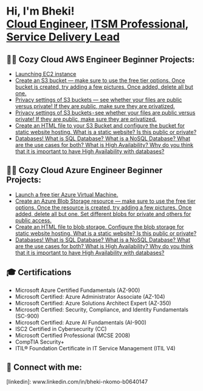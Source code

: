 <h1>Hi, I'm Bheki! <br/><a href="https://github.com/bhekie2k">Cloud Engineer</a>, <a href="[www.linkedin.com/in/bheki-nkomo-b0640147](https://www.linkedin.com/in/bheki-nkomo-b0640147/?lipi=urn%3Ali%3Apage%3Ad_flagship3_resumebuilder%3BgB7eNAsmRJmTkJvuKlUj%2FA%3D%3D)/">ITSM Professional</a>, <a href="www.linkedin.com/in/bheki-nkomo-b0640147/">Service Delivery Lead</a>
<h2>👨‍💻 Cozy Cloud AWS Engineer Beginner Projects:</h2>

 - [Launching EC2 instance](https://medium.com/@bhekie2k/launch-an-ec2-instance-in-the-free-tier-65d1480f320f)
 - [Create an S3 bucket — make sure to use the free tier options. Once bucket is created, try adding a few pictures. Once added, delete all but one.](https://medium.com/@bhekie2k/create-an-s3-bucket-make-sure-to-use-the-free-tier-options-07de399deab8)
 - [Privacy settings of S3 buckets — see whether your files are public versus private! If they are public, make sure they are privatized.](https://medium.com/@bhekie2k/privacy-settings-of-s3-buckets-see-whether-your-files-are-public-versus-private-9f8bc5976cf8)
 - [Privacy settings of S3 buckets - see whether your files are public versus private! If they are public, make sure they are privatized.](https://medium.com/@bhekie2k/privacy-settings-of-s3-buckets-see-whether-your-files-are-public-versus-private-3af3bf2338d9)
 - [Create an HTML file to your S3 Bucket and configure the bucket for static website hosting. What is a static website? Is this public or private?](https://medium.com/@bhekie2k/create-an-html-file-to-your-s3-bucket-and-configure-the-bucket-for-static-website-hosting-eb55c91cd6ab)
 - [Databases! What is SQL Database? What is a NoSQL Database? What are the use cases for both? What is High Availability? Why do you think that it is important to have High Availability with databases?](https://medium.com/@bhekie2k/databases-0c38d1aa75fc)

<h2>👨‍💻 Cozy Cloud Azure Engineer Beginner Projects:</h2>

- [Launch a free tier Azure Virtual Machine.](https://medium.com/@bhekie2k/launch-a-free-tier-azure-virtual-machine-ad26bdf0b96e)
- [Create an Azure Blob Storage resource — make sure to use the free tier options. Once the resource is created, try adding a few pictures. Once added, delete all but one. Set different blobs for private and others for public access.](https://medium.com/@bhekie2k/create-an-azure-blob-storage-resource-make-sure-to-use-the-free-tier-options-92a2c50bfa82)
- [Create an HTML file to blob storage. Configure the blob storage for static website hosting. What is a static website? Is this public or private?](https://medium.com/@bhekie2k/create-an-html-file-to-blob-storage-a2ecb8d4fdce)
- [Databases! What is SQL Database? What is a NoSQL Database? What are the use cases for both? What is High Availability? Why do you think that it is important to have High Availability with databases?](https://medium.com/@bhekie2k/databases-0c38d1aa75fc)

<h2>🎓 Certifications</h2>

- Microsoft Azure Certified Fundamentals (AZ-900)
- Microsoft Certified: Azure Administrator Associate (AZ-104)
- Microsoft Certified: Azure Solutions Architect Expert (AZ-350)
- Microsoft Certified: Security, Compliance, and Identity Fundamentals (SC-900)
- Microsoft Certified: Azure AI Fundamentals (AI-900)
- ISC2 Certified in Cybersecurity (CC)
- Microsoft Certified Professional (MCSE 2008)
- CompTIA Security+
- ITIL® Foundation Certificate in IT Service Management (ITIL V4)


<h2> 🤳 Connect with me:</h2>
[linkedin]: www.linkedin.com/in/bheki-nkomo-b0640147

<!--


Here are some ideas to get you started:

- 🔭 I’m currently working on ...
- 🌱 I’m currently learning ...
- 👯 I’m looking to collaborate on ...
- 🤔 I’m looking for help with ...
- 💬 Ask me about ...
- 📫 How to reach me: ...
- 😄 Pronouns: ...
- ⚡ Fun fact: ...
-->
